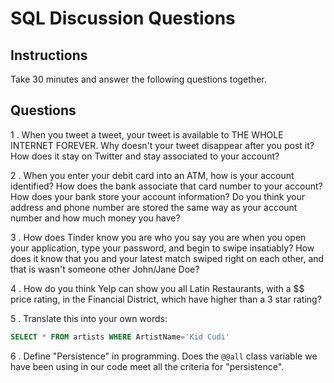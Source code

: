 # SQL Discussion Questions

## Instructions

Take 30 minutes and answer the following questions together.

## Questions

1 . When you tweet a tweet, your tweet is available to THE WHOLE INTERNET FOREVER. Why doesn't your tweet disappear after you post it? How does it stay on Twitter and stay associated to your account?

2 . When you enter your debit card into an ATM, how is your account identified? How does the bank associate that card number to your account? How does your bank store your account information? Do you think your address and phone number are stored the same way as your account number and how much money you have?

3 . How does Tinder know you are who you say you are when you open your application, type your password, and begin to swipe insatiably? How does it know that you and your latest match swiped right on each other, and that is wasn't someone other John/Jane Doe?

4 . How do you think Yelp can show you all Latin Restaurants, with a $$ price rating, in the Financial District, which have higher than a 3 star rating?

5 . Translate this into your own words:

```sql
SELECT * FROM artists WHERE ArtistName='Kid Cudi'
```

6 . Define "Persistence" in programming. Does the `@@all` class variable we have been using in our code meet all the criteria for "persistence".
